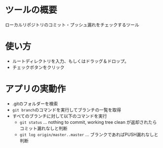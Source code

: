# ツールの概要
ローカルリポジトリのコミット・プッシュ漏れをチェックするツール

# 使い方
* ルートディレクトリを入力、もしくはドラッグ＆ドロップ。
* チェックボタンをクリック

# アプリの実動作
* .gitのフォルダーを検索
* `git branch`のコマンドを実行してブランチの一覧を取得
* すべてのブランチに対して以下のコマンドを実行
    * `git status` … nothing to commit, working tree clean が返却されたらコミット漏れなしと判断
    * `git log origin/master..master` … ブランクであればPUSH漏れなしと判断

